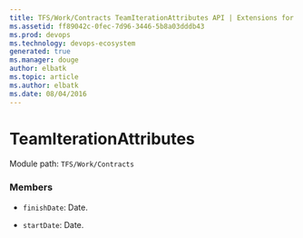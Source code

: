 ```yaml
---
title: TFS/Work/Contracts TeamIterationAttributes API | Extensions for Visual Studio Team Services
ms.assetid: ff89042c-0fec-7d96-3446-5b8a03dddb43
ms.prod: devops
ms.technology: devops-ecosystem
generated: true
ms.manager: douge
author: elbatk
ms.topic: article
ms.author: elbatk
ms.date: 08/04/2016
---
```


# TeamIterationAttributes

Module path: `TFS/Work/Contracts`


### Members

* `finishDate`: Date. 

* `startDate`: Date. 

